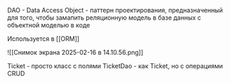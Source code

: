 DAO - Data Access Object - паттерн проектирования, предназначенный для того, чтобы замапить реляционную модель в базе данных с объектной моделью в коде

Используется в [[ORM]]

![[Снимок экрана 2025-02-16 в 14.10.56.png]]

Ticket - просто класс с полями
TicketDao - как Ticket, но с операциями CRUD
